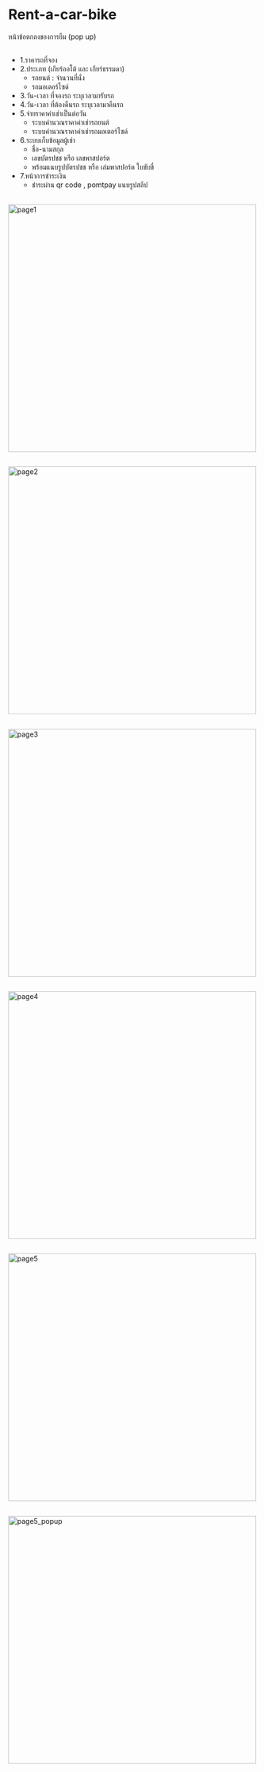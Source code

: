 # Rent-a-car-bike
หน้าข้อตกลงของการยืม (pop up)<br>
##
* 1.ราคารถที่จอง<br>
* 2.ประเภท (เกียร์ออโต้ และ เกียร์ธรรมดา)<br>
    * รถยนต์ : จำนวนที่นั่ง <br>
    * รถมอเตอร์ไซด์<br>
* 3.วัน-เวลา ที่จองรถ ระบุเวลามารับรถ <br>
* 4.วัน-เวลา ที่ต้องคืนรถ ระบุเวลามาคืนรถ <br>
* 5.จ่ายราคาค่าเช่าเป็นต่อวัน<br>
    * ระบบคำนวณราคาค่าเช่ารถยนต์<br>
    * ระบบคำนวณราคาค่าเช่ารถมอเตอร์ไซด์<br>
* 6.ระบบเก็บข้อมูลผู้เช่า<br>
    * ชื่อ-นามสกุล
    * เลขบัตรปชช หรือ เลขพาสปอร์ต 
    * พร้อมแนบรูปบัตรปชช หรือ เล่มพาสปอร์ต
ใบขับขี่ <br>
* 7.หน้าการชำระเงิน<br>
    * ชำระผ่าน qr code , pomtpay
แนบรูปสลีป

##
<img width="500" height="500" alt="page1" src="https://github.com/user-attachments/assets/02ca98e6-d00e-4701-8aa1-981cc2d8f58d" />

##

<img width="500" height="500" alt="page2" src="https://github.com/user-attachments/assets/40db1a8e-e4a6-4fa3-9ad1-08466a897957" />

##

<img width="500" height="500" alt="page3" src="https://github.com/user-attachments/assets/f986a4a4-55f3-4530-a246-d021caee046a" />

##

<img width="500" height="500" alt="page4" src="https://github.com/user-attachments/assets/a3efc1e5-6800-4942-af5a-d117d50a0c65" />

##

<img width="500" height="500" alt="page5" src="https://github.com/user-attachments/assets/2c85d817-9e5c-407e-af76-23cb30976617" />

##

<img width="500" height="500" alt="page5_popup" src="https://github.com/user-attachments/assets/7e39f9c6-7e0f-40f1-aa96-59525c84b92f" />











